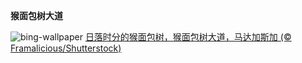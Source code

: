 
**猴面包树大道**

![bing-wallpaper](https://www.bing.com/th?id=OHR.BaobabAvenue_ZH-CN5217451344_1920x1080.jpg)
[日落时分的猴面包树，猴面包树大道，马达加斯加 (© Framalicious/Shutterstock)](https://www.bing.com/search?q=%E5%9B%BD%E9%99%85%E7%94%9F%E7%89%A9%E5%A4%9A%E6%A0%B7%E6%80%A7%E6%97%A5&amp;form=hpcapt&amp;mkt=zh-cn)
  